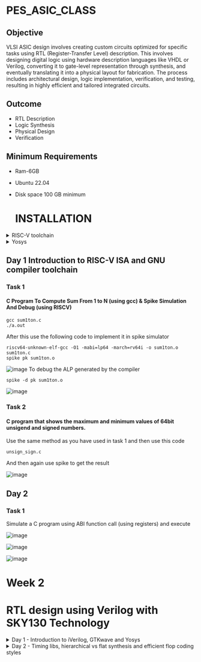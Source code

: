 # PES_ASIC_CLASS
## Objective
VLSI ASIC design involves creating custom circuits optimized for specific tasks using RTL (Register-Transfer Level) description. This involves designing digital logic using hardware description languages like VHDL or Verilog, converting it to gate-level representation through synthesis, and eventually translating it into a physical layout for fabrication. The process includes architectural design, logic implementation, verification, and testing, resulting in highly efficient and tailored integrated circuits.
## Outcome
* RTL Description
* Logic Synthesis
* Physical Design
* Verification
## Minimum Requirements
* Ram-6GB
* Ubuntu 22.04
* Disk space 100 GB minimum

  # INSTALLATION
<details>
<summary> RISC-V toolchain </summary>

 1. Download riscv.sh from the repo
 2. Open terminal and go to the directory where riscv.sh is present
 3. run the commands `chmod +x riscv_toolchain.sh` `./riscv.sh`

This would install riscv toolchain along with iverilog
</details>

<details>
<summary> Yosys </summary>

1. Download yosys.sh from the repo
2. Open terminal and go to the directory where yosys.sh is present
3. run the commands `chmod +x yosys.sh` `./yosys.sh`
</details>


  
## Day 1  Introduction to RISC-V ISA and GNU compiler toolchain
### Task 1
####  C Program To Compute Sum From 1 to N (using gcc) & Spike Simulation And Debug (using RISCV)
```
gcc sum1ton.c
./a.out
```
After this use the following code to implement it in spike simulator
```
riscv64-unknown-elf-gcc -O1 -mabi=lp64 -march=rv64i -o sum1ton.o sum1ton.c
spike pk sum1ton.o
```




![image](https://github.com/dsingla54/pes_asic_class/assets/139515749/b23ea7cd-2b6d-48b4-a899-e51b2143fa21)
To debug the ALP generated by the compiler
```
spike -d pk sum1ton.o
```


![image](https://github.com/dsingla54/pes_asic_class/assets/139515749/0cee1bf5-a8d8-4f9c-a437-8e12b2ce2665)

### Task 2
#### C program that shows the maximum and minimum values of 64bit unsigend and signed numbers.
Use the same method as you have used in task 1
and then use this code
```
unsign_sign.c
```
And then again use spike to get the result


![image](https://github.com/dsingla54/pes_asic_class/assets/139515749/7a2e14ca-dec8-4859-b74c-25981bebc42a)


## Day 2
### Task 1
Simulate a C program using ABI function call (using registers) and execute




![image](https://github.com/dsingla54/pes_asic_class/assets/139515749/b5e38750-acb9-452d-b44c-2c2e7f7bd4d4)


![image](https://github.com/dsingla54/pes_asic_class/assets/139515749/83c4dded-c2d4-47fd-b9b9-95c9db244f19)

![image](https://github.com/dsingla54/pes_asic_class/assets/139515749/57496502-0d24-4740-9fd6-859c523ba548)


# Week 2
#  RTL design using Verilog with SKY130 Technology 

<details>
    <summary> Day 1 - Introduction to iVerilog, GTKwave and Yosys  </summary>
    <br>
      
## Task 1
## Loading a mux and it's testbench into iverilog 
    
+ `cd vsd/sky130RTLDesignAndSynthesisWorkshop/verilog_files`
+ `iverilog good_mux.v tb_good_mux.v`
+ `./a.out`
+ ` gtkwave tb_good_mux.vcd`
![gtkwave](https://github.com/dsingla54/pes_asic_class/assets/139515749/23c5207b-74dd-41b2-bb11-c9cc09bce3bd)

 
    
    To see The Contents of the files:

    `gvim tb_good_mux.v -o good_mux.v`

 ![good1](https://github.com/dsingla54/pes_asic_class/assets/139515749/669df93b-a8f3-4cb7-b14d-00c484920453)


## Task 2
## Labs using Yosys and Sky130 PDKs
     
  +   To invoke **yosys**
  -  `cd`
  -  `cd vsd/sky130RTLDesignAndSynthesisWorkshop/verilog_files`
  -   Type `yosys`
     <br>
     ![image](https://github.com/dsingla54/pes_asic_class/assets/139515749/1feb52bd-436f-477a-af78-b9b180d9fa3e)



  + ` read_liberty -lib ../lib/sky130_fd_sc_hd__tt_025C_1v80.lib`
    ![image](https://github.com/dsingla54/pes_asic_class/assets/139515749/b933c0bb-b74e-4668-8309-51e817c54a16)

  +  `read_verilog good_mux.v`
  +  ` synth -top good_mux`
    ![image](https://github.com/dsingla54/pes_asic_class/assets/139515749/b51f2363-d064-4344-bbfa-34152ce64e2a)

![image](https://github.com/dsingla54/pes_asic_class/assets/139515749/596451bd-2da1-46df-bf28-598f1d8fcd6e)


  + To generate the netlist

  `abc -liberty ../lib/sky130_fd_sc_hd__tt_025C_1v80.lib`
  ![image](https://github.com/dsingla54/pes_asic_class/assets/139515749/51a4c53f-786f-4aa7-be6b-2a7ef81f16d8)



  + To see the logic realised
   `show`

![image](https://github.com/dsingla54/pes_asic_class/assets/139515749/6f533dde-c432-4baa-9615-f523cffb8d66)



  To write the netlist

   - `write_verilog good_mux_netlist.v`
   - `!gvim good_mux_netlist.v`

  - To view a simplified code
     
     ` write_verilog -noattr good_mux_netlist.v`
     
     `!gvim good_mux_netlist.v`
    
![image](https://github.com/dsingla54/pes_asic_class/assets/139515749/c8be3d9b-fb1a-4e04-bc91-99dc36a85a0f)
![image](https://github.com/dsingla54/pes_asic_class/assets/139515749/6c588d4a-72ca-47c0-a130-df3a570e82d7)


</details>  

<details>
  <summary> Day 2 - Timing libs, hierarchical vs flat synthesis and efficient flop coding styles </summary>
  <br>

## Introduction to .lib

## Task 1
### Command to invoke sky130_fd_sc_hd__tt_025C_1v80.lib file 

```
 vim ../lib/sky130_fd_sc_hd__tt_025C_1v80.lib
```
![image](https://github.com/dsingla54/pes_asic_class/assets/139515749/4bcc6850-de7f-4346-9891-fd05db97ae7a)


## Task 2
## Hier synthesis flat synthesis 

```
yosys
read_liberty -lib ../lib//sky130_fd_sc_hd__tt_025C_1v80.lib
read_verilog multiple_modules.v
synth -top multiple_modules
abc -liberty ../lib/sky130_fd_sc_hd__tt_025C_1v80.lib
show multiple_modules
```
![image](https://github.com/dsingla54/pes_asic_class/assets/139515749/b6aef00b-e9b8-4024-a348-1da919bc26a4)

```
write_verilog multiple_modules_hier.v
!vim multiple_modules_hier.v 
```
![image](https://github.com/dsingla54/pes_asic_class/assets/139515749/dee862cb-14e4-44ae-a3b1-f7d3a7f15b49)


## Task 3

## Various Flop Coding Styles and optimization

### For asynchronous reset
```
iverilog dff_asyncres.v tb_dff_asyncres.v
./a.out
gtkwave tb_dff_asyncres.vcd 
```
![image](https://github.com/dsingla54/pes_asic_class/assets/139515749/3b1555c8-e044-443f-89b1-ffaa1bf9b843)
![image](https://github.com/dsingla54/pes_asic_class/assets/139515749/8f4f3ec3-aa90-46ba-ad43-50c9766c22a9)



### For Asynchronous set
```
iverilog dff_async_set.v tb_dff_async_set.v
./a.out
gtkwave tb_dff_async_set.vcd
```
![image](https://github.com/dsingla54/pes_asic_class/assets/139515749/02d0729a-9f5e-42b1-91da-e8536673653e)
![image](https://github.com/dsingla54/pes_asic_class/assets/139515749/7e364742-07bc-4ea2-9214-4cf143e74fa2)

### For Synchronous reset
```
iverilog dff_syncres.v tb_dff_syncres.v
./a.out
gtkwave tb_dff_syncres.vcd 
```
![image](https://github.com/dsingla54/pes_asic_class/assets/139515749/02d0729a-9f5e-42b1-91da-e8536673653e)
![image](https://github.com/dsingla54/pes_asic_class/assets/139515749/cb89a3ae-2eb8-4eaf-b347-5e06bff203ea)


## Task 4
### Synthesizing all 3 codes using yosys

```
yosys
read_liberty -lib ../lib/sky130_fd_sc_hd__tt_025C_1v80.lib
read_verilog dff_asyncres.v
synth -top dff_asyncres
dfflibmap -liberty ../lib/sky130_fd_sc_hd__tt_025C_1v80.lib
abc -liberty ../lib//sky130_fd_sc_hd__tt_025C_1v80.lib
show
```

![image](https://github.com/dsingla54/pes_asic_class/assets/139515749/01a121c9-5e1e-48e7-846d-65f87922b41a)


```
read_verilog dff_async_set.v
synth -top dff_async_set
dfflibmap -liberty ../lib//sky130_fd_sc_hd__tt_025C_1v80.lib
abc -liberty ../lib/sky130_fd_sc_hd__tt_025C_1v80.lib
show
```![image](https://github.com/dsingla54/pes_asic_class/assets/139515749/595f6899-2e2f-4c8c-ab18-3a524214a217)


```
read_verilog dff_syncres.v
synth -top dff_syncres
dfflibmap -liberty ../lib/sky130_fd_sc_hd__tt_025C_1v80.lib
abc -liberty ../lib/sky130_fd_sc_hd__tt_025C_1v80.lib
show
```
![image](https://github.com/dsingla54/pes_asic_class/assets/139515749/5bf951cf-8433-42eb-b84d-da5661c4e605)


</details>

<details>
  <summary> Day 3 - Combinational and Sequential Optimizations </summary>
  <br>

# Introduction to optimizations
## Combinational logic optimizations
**opt_check1.v**
```
read_liberty -lib ../lib/sky130_fd_sc_hd__tt_025C_1v80.lib  
read_verilog opt_check.v
synth -top opt_check
opt_clean -purge
abc -liberty ../lib/sky130_fd_sc_hd__tt_025C_1v80.lib
show
```
![image](https://github.com/dsingla54/pes_asic_class/assets/139515749/90a9a3ce-21de-4865-a61e-27566caab008)



**opt_check2.v**
```
read_liberty -lib ../lib/sky130_fd_sc_hd__tt_025C_1v80.lib  
read_verilog opt_check2.v
synth -top opt_check2
opt_clean -purge
abc -liberty ../lib/sky130_fd_sc_hd__tt_025C_1v80.lib
show
```![image](https://github.com/dsingla54/pes_asic_class/assets/139515749/99169448-ca3a-4b72-85b1-1acd51c9c150)

**opt_check3.v**

```
read_liberty -lib ../lib/sky130_fd_sc_hd__tt_025C_1v80.lib  
read_verilog opt_check3.v
synth -top opt_check3
opt_clean -purge
abc -liberty ../lib/sky130_fd_sc_hd__tt_025C_1v80.lib
show
```
![image](https://github.com/dsingla54/pes_asic_class/assets/139515749/951e93a6-0320-47ed-91b2-5cea3ce5b041)


**multiple_module_opt.v**
```
read_liberty -lib ../lib/sky130_fd_sc_hd__tt_025C_1v80.lib  
read_verilog multiple_module_opt.v
synth -top multiple_module_opt
flatten
opt_clean -purge
abc -liberty ../lib/sky130_fd_sc_hd__tt_025C_1v80.lib
show
```
![image](https://github.com/dsingla54/pes_asic_class/assets/139515749/f2491c12-485a-4bc8-9d76-bfa46badd8dc)


# Sequential logic optimizations
**dff_const1.v**

```
iverilog dff_const1.v tb_dff_const1.v
./a.out
gtkwave tb_dff_const1.vcd
```
![image](https://github.com/dsingla54/pes_asic_class/assets/139515749/b4028581-cead-4c1a-ab4a-9a087f9cea1d)


**Synthesis**
```
  read_liberty -lib ../lib/sky130_fd_sc_hd__tt_025C_1v80.lib  
  read_verilog dff_const1.v
  synth -top dff_const1
  dfflibmap -liberty ../lib/sky130_fd_sc_hd__tt_025C_1v80.lib 
  abc -liberty ../lib/sky130_fd_sc_hd__tt_025C_1v80.lib
  show
```![image](https://github.com/dsingla54/pes_asic_class/assets/139515749/255179a3-db35-4d2d-958f-bf50b5bce75b)

**dff_const2.v**
```
iverilog dff_const2.v tb_dff_const2.v
./a.out
gtkwave tb_dff_const2.vcd
```
![image](https://github.com/dsingla54/pes_asic_class/assets/139515749/11325d4b-4a53-4625-bb23-7c0f1bf3b32a)



**Synthesis**
```
  read_liberty -lib ../lib/sky130_fd_sc_hd__tt_025C_1v80.lib  
  read_verilog dff_const2.v
  synth -top dff_const2
  dfflibmap -liberty ../lib/sky130_fd_sc_hd__tt_025C_1v80.lib 
  abc -liberty ../lib/sky130_fd_sc_hd__tt_025C_1v80.lib
  show
```
![image](https://github.com/dsingla54/pes_asic_class/assets/139515749/f9382b10-6fd1-49c2-af92-ae32dccac20d)



**dff_const3.v**

```
iverilog dff_const3.v tb_dff_const2.v
./a.out
gtkwave tb_dff_const3.vcd
```
![image](https://github.com/dsingla54/pes_asic_class/assets/139515749/d725b2f4-4625-4a68-8e20-ba1168aecdb4)


**Synthesis**
```
  read_liberty -lib ../lib/sky130_fd_sc_hd__tt_025C_1v80.lib  
  read_verilog dff_const3.v
  synth -top dff_const3
  dfflibmap -liberty ../lib/sky130_fd_sc_hd__tt_025C_1v80.lib 
  abc -liberty ../lib/sky130_fd_sc_hd__tt_025C_1v80.lib
  show
```
![image](https://github.com/dsingla54/pes_asic_class/assets/139515749/e5d43184-6219-4c2a-86a4-d719b1a0a896)


# Sequential optimzations for unused outputs

**counter_opt.v**
**Synthesis**
```
  read_liberty -lib ../lib/sky130_fd_sc_hd__tt_025C_1v80.lib  
  read_verilog counter_opt.v
  synth -top counter_opt
  dfflibmap -liberty ../lib/sky130_fd_sc_hd__tt_025C_1v80.lib 
  abc -liberty ../lib/sky130_fd_sc_hd__tt_025C_1v80.lib
  show
```
![image](https://github.com/dsingla54/pes_asic_class/assets/139515749/c90101e3-75f4-41ba-a13e-ece7cb4df592)

**counter_opt2.v**

**Synthesis**
```
  read_liberty -lib ../lib/sky130_fd_sc_hd__tt_025C_1v80.lib  
  read_verilog counter_opt2.v
  synth -top counter_opt
  dfflibmap -liberty ../lib/sky130_fd_sc_hd__tt_025C_1v80.lib 
  abc -liberty ../lib/sky130_fd_sc_hd__tt_025C_1v80.lib
  show
```
</details>

<details>
  <summary> Day 4 - GLS and Synthesis-Simulation Mismatch </summary>
  <br>

**ternary_operator_mux.v**
	
**Simulation**
```
iverilog ternary_operator_mux.v tb_ternary_operator_mux.v
./a.out
gtkwave tb_ternary_operator_mux.vcd
```
![Ternary operator](https://github.com/kamildamudi21/PES_ASIC_CLASS/assets/141449459/f77cdb7a-12e4-4ec2-896b-47462c141a00)

**Synthesis**
```
read_liberty -lib ../lib/sky130_fd_sc_hd__tt_025C_1v80.lib
read_verilog ternary_operator_mux.v
synth -top ternary_operator_mux
abc -liberty ../lib/sky130_fd_sc_hd__tt_025C_1v80.lib
write_verilog -noattr ternary_operator_mux_netlist.v
show
```
![Ternary operator_synth](https://github.com/kamildamudi21/PES_ASIC_CLASS/assets/141449459/2b7048f9-7874-458f-8846-f6ef375639d9)

**GLS**
To to Gate level simulation, Invoke iverilog with verilog modules
```
iverilog ../my_lib/verilog_model/primitives.v ../my_lib/verilog_model/sky130_fd_sc_hd.v ternary_operator_mux_netlist.v tb_ternary_operator_mux.v
./a.out
gtkwave tb_ternary_operator_mux.vcd
```
![ternary_operator_gls](https://github.com/kamildamudi21/PES_ASIC_CLASS/assets/141449459/3fa1f81b-6798-438c-b295-7b3a16de201d)

** bad_mux.v**
**RTL Simulation**
```
iverilog bad_mux.v tb_bad_mux.v
./a.out
gtkwave tb_bad_mux.vcd
```
![badmux](https://github.com/kamildamudi21/PES_ASIC_CLASS/assets/141449459/67b6e9b5-38c2-4156-be0b-ba598d8ee8f8)


**Synthesis**
```
read_liberty -lib ../lib/sky130_fd_sc_hd__tt_025C_1v80.lib
read_verilog bad_mux.v
synth -top bad_mux
abc -liberty ../lib/sky130_fd_sc_hd__tt_025C_1v80.lib
write_verilog -noattr bad_mux_netlist.v
show
```
![badmux_synth](https://github.com/kamildamudi21/PES_ASIC_CLASS/assets/141449459/2e672237-30db-4ef6-90bc-a18e7687faa4)

**GLS**
To to Gate level simulation, Invoke iverilog with verilog modules
```
iverilog ../my_lib/verilog_model/primitives.v ../my_lib/verilog_model/sky130_fd_sc_hd.v bad_mux_netlist.v tb_bad_mux.v
./a.out
gtkwave tb_bad_mux.vcd
```
![badmuxgls](https://github.com/kamildamudi21/PES_ASIC_CLASS/assets/141449459/a69f7527-b0e8-4e51-86d8-f6ef8cb1e1da)

# Labs on synth-sim mismatch for blocking statement
**blocking_caveat.v**

**RTL Simulation**
```
iverilog blocking_caveat.v tb_blocking_caveat.v
./a.out
gtkwave tb_blocking_caveat.vcd
```
![blockingcaveat](https://github.com/kamildamudi21/PES_ASIC_CLASS/assets/141449459/bb532eae-8f69-47be-a167-e95776fd1822)

**Synthesis**
```
read_liberty -lib ../lib/sky130_fd_sc_hd__tt_025C_1v80.lib
read_verilog blocking_caveat.v
synth -top blocking_caveat
abc -liberty ../lib/sky130_fd_sc_hd__tt_025C_1v80.lib
write_verilog -noattr blocking_caveat_netlist.v
show
```
![blockingcaveatsynth](https://github.com/kamildamudi21/PES_ASIC_CLASS/assets/141449459/e32d47df-0518-4578-bdc0-985610c63bde)


**GLS**
To to Gate level simulation, Invoke iverilog with verilog modules
```
iverilog ../my_lib/verilog_model/primitives.v ../my_lib/verilog_model/sky130_fd_sc_hd.v blocking_caveat_netlist.v tb_blocking_caveat.v
./a.out
gtkwave tb_blocking_caveat.vcd
```
![blockingcaveatgls](https://github.com/kamildamudi21/PES_ASIC_CLASS/assets/141449459/a48509d0-f17c-444e-ad34-b50cb3c112a6)

